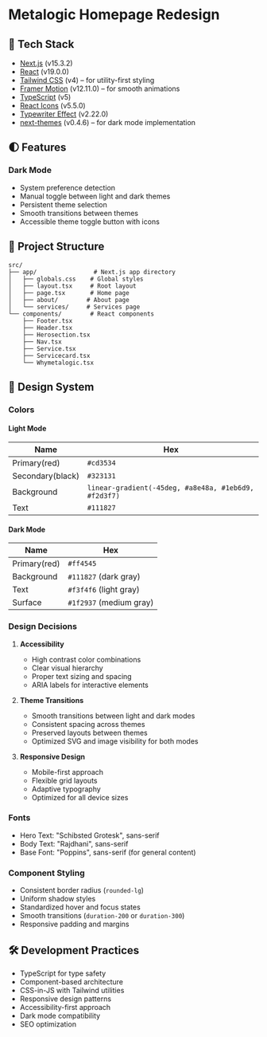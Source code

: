 # Metalogic Homepage Redesign

## 🚀 Tech Stack

- [Next.js](https://nextjs.org/) (v15.3.2)
- [React](https://react.dev/) (v19.0.0)
- [Tailwind CSS](https://tailwindcss.com/) (v4) – for utility-first styling
- [Framer Motion](https://www.framer.com/motion/) (v12.11.0) – for smooth animations
- [TypeScript](https://www.typescriptlang.org/) (v5)
- [React Icons](https://react-icons.github.io/react-icons/) (v5.5.0)
- [Typewriter Effect](https://github.com/tameemsafi/typewriterjs) (v2.22.0)
- [next-themes](https://github.com/pacocoursey/next-themes) (v0.4.6) – for dark mode implementation

## 🌓 Features

### Dark Mode

- System preference detection
- Manual toggle between light and dark themes
- Persistent theme selection
- Smooth transitions between themes
- Accessible theme toggle button with icons

## 📁 Project Structure

```
src/
├── app/                # Next.js app directory
│   ├── globals.css    # Global styles
│   ├── layout.tsx     # Root layout
│   ├── page.tsx       # Home page
│   ├── about/        # About page
│   └── services/     # Services page
└── components/        # React components
    ├── Footer.tsx
    ├── Header.tsx
    ├── Herosection.tsx
    ├── Nav.tsx
    ├── Service.tsx
    ├── Servicecard.tsx
    └── Whymetalogic.tsx
```

## 🎨 Design System

### Colors

#### Light Mode

| Name             | Hex                                                  |
| ---------------- | ---------------------------------------------------- |
| Primary(red)     | `#cd3534`                                            |
| Secondary(black) | `#323131`                                            |
| Background       | `linear-gradient(-45deg, #a8e48a, #1eb6d9, #f2d3f7)` |
| Text             | `#111827`                                            |

#### Dark Mode

| Name         | Hex                     |
| ------------ | ----------------------- |
| Primary(red) | `#ff4545`               |
| Background   | `#111827` (dark gray)   |
| Text         | `#f3f4f6` (light gray)  |
| Surface      | `#1f2937` (medium gray) |

### Design Decisions

1. **Accessibility**

   - High contrast color combinations
   - Clear visual hierarchy
   - Proper text sizing and spacing
   - ARIA labels for interactive elements

2. **Theme Transitions**

   - Smooth transitions between light and dark modes
   - Consistent spacing across themes
   - Preserved layouts between themes
   - Optimized SVG and image visibility for both modes

3. **Responsive Design**
   - Mobile-first approach
   - Flexible grid layouts
   - Adaptive typography
   - Optimized for all device sizes

### Fonts

- Hero Text: "Schibsted Grotesk", sans-serif
- Body Text: "Rajdhani", sans-serif
- Base Font: "Poppins", sans-serif (for general content)

### Component Styling

- Consistent border radius (`rounded-lg`)
- Uniform shadow styles
- Standardized hover and focus states
- Smooth transitions (`duration-200` or `duration-300`)
- Responsive padding and margins

## 🛠 Development Practices

- TypeScript for type safety
- Component-based architecture
- CSS-in-JS with Tailwind utilities
- Responsive design patterns
- Accessibility-first approach
- Dark mode compatibility
- SEO optimization
